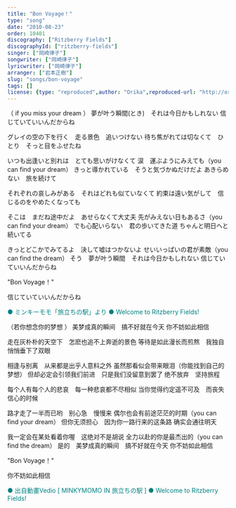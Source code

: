 ```yaml
---
title: "Bon Voyage！"
type: "song"
date: "2010-08-23"
order: 10401
discography: ["Ritzberry Fields"]
discographyId: ["ritzberry-fields"]
singer: ["岡崎律子"]
songwriter: ["岡崎律子"]
lyricwriter: ["岡崎律子"]
arranger: ["岩本正樹"]
slug: "songs/bon-voyage"
tags: []
license: {type: "reproduced",author: "Orika",reproduced-url: "http://orikamushi.myweb.hinet.net/",reproduced-website: "織歌蟲網站"}
---
```


（ if you miss your dream ）
夢が叶う瞬間(とき)　それは今日かもしれない
信じていていいんだからね 

グレイの空の下を行く　走る景色　追いつけない
待ち焦がれては切なくて　ひとり　そっと目をふせたね 

いつも出逢いと別れは　とても思いがけなくて
涙　運ぶようにみえても（you can find your dream）
きっと導かれている　そうと気づかぬだけだよ
あきらめない　旅を続けて 

それぞれの哀しみがある　それはどれも似ていなくて
約束は遠い気がして　信じるのをやめたくなっても 

そこは　まだね途中だよ　あせらなくて大丈夫
先がみえない日もあるさ（you can find your dream）
でも心配いらない　君の歩いてきた道
ちゃんと明日へと続いてる 

きっとどこかでみてるよ　決して嘘はつかないよ
せいいっぱいの君が素敵（you can find the dream）
そう　夢が叶う瞬間　それは今日かもしれない
信じていていいんだからね 

"Bon Voyage！" 

信じていていいんだからね

<span style="color: #008080;">● ミンキーモモ「旅立ちの駅」より ● Welcome to Ritzberry Fields!</span>

（若你想念你的梦想 ）
美梦成真的瞬间　搞不好就在今天
你不妨如此相信 

走在灰朴朴的天空下　怎麽也追不上奔逝的景色
等待是如此漫长而煎熬　我独自悄悄垂下了双眼 

相逢与别离　从来都是出乎人意料之外
虽然那看似会带来眼泪（你能找到自己的梦想）
但却必定会引领我们前进　只是我们没留意到罢了
绝不放弃　坚持旅程 

每个人有每个人的悲哀　每一种悲哀都不尽相似
当你觉得约定遥不可及　而丧失信心的时候 

路才走了一半而已哟　别心急　慢慢来
偶尔也会有前途茫茫的时期（you can find your dream）
但你无须担心　因为你一路行来的这条路
确实会通往明天 

我一定会在某处看着你喔　这绝对不是胡说
全力以赴的你是最杰出的（you can find the dream）
是的　美梦成真的瞬间　搞不好就在今天
你不妨如此相信 

"Bon Voyage！" 

你不妨如此相信

<span style="color: #008080;">● 出自動畫Vedio [ MINKYMOMO IN 旅立ちの駅 ] ● Welcome to Ritzberry Fields!</span>
